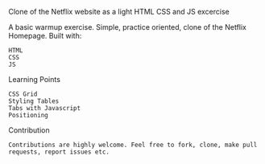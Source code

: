 Clone of the Netflix website as a light HTML CSS and JS excercise

A basic warmup exercise. Simple, practice oriented, clone of the Netflix Homepage. Built with:

    HTML
    CSS
    JS
    
Learning Points

    CSS Grid
    Styling Tables
    Tabs with Javascript
    Positioning
Contribution

    Contributions are highly welcome. Feel free to fork, clone, make pull requests, report issues etc.
